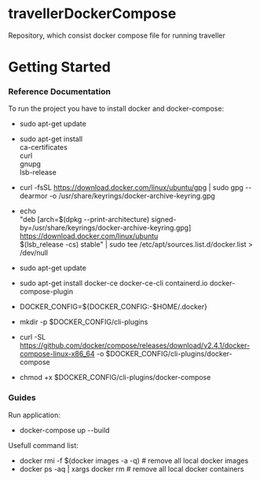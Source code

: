 # travellerDockerCompose
Repository, which consist docker compose file for running traveller

# Getting Started

### Reference Documentation

To run the project you have to install docker and docker-compose:
* sudo apt-get update
* sudo apt-get install \
    ca-certificates \
    curl \
    gnupg \
    lsb-release
* curl -fsSL https://download.docker.com/linux/ubuntu/gpg | sudo gpg --dearmor -o /usr/share/keyrings/docker-archive-keyring.gpg
* echo \
  "deb [arch=$(dpkg --print-architecture) signed-by=/usr/share/keyrings/docker-archive-keyring.gpg] https://download.docker.com/linux/ubuntu \
  $(lsb_release -cs) stable" | sudo tee /etc/apt/sources.list.d/docker.list > /dev/null
* sudo apt-get update
* sudo apt-get install docker-ce docker-ce-cli containerd.io docker-compose-plugin

* DOCKER_CONFIG=${DOCKER_CONFIG:-$HOME/.docker}
* mkdir -p $DOCKER_CONFIG/cli-plugins
* curl -SL https://github.com/docker/compose/releases/download/v2.4.1/docker-compose-linux-x86_64 -o $DOCKER_CONFIG/cli-plugins/docker-compose
* chmod +x $DOCKER_CONFIG/cli-plugins/docker-compose

### Guides

Run application:
* docker-compose up --build

Usefull command list:
* docker rmi -f $(docker images -a -q) # remove all local docker images
* docker ps -aq | xargs docker rm # remove all local docker containers